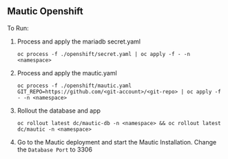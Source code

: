 ## Mautic Openshift

To Run:

1. Process and apply the mariadb secret.yaml

    ```oc process -f ./openshift/secret.yaml | oc apply -f - -n <namespace>```

2. Process and apply the mautic.yaml

    ```oc process -f ./openshift/mautic.yaml GIT_REPO=https://github.com/<git-account>/<git-repo> | oc apply -f - -n <namespace>```

3. Rollout the database and app

    ```oc rollout latest dc/mautic-db -n <namespace> && oc rollout latest dc/mautic -n <namespace>```
    
4. Go to the Mautic deployment and start the Mautic Installation. Change the ```Database Port``` to 3306

